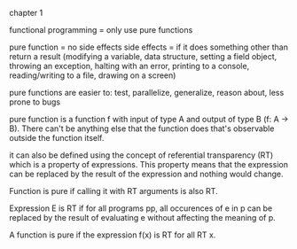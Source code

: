 chapter 1

functional programming =
only use pure functions

pure function = no side effects 
side effects = if it does something other than return a result (modifying a variable, data structure, setting a field object, throwing an exception, halting with an error, printing to a console, reading/writing to a file, drawing on a screen)

pure functions are easier to:
test, parallelize, generalize, reason about, less prone to bugs

pure function is a function f with input of type A and output of type B (f: A -> B). There can't be anything else that the function does that's observable outside the function itself.

it can also be defined using the concept of referential transparency (RT) which is a property of expressions. This property means that the expression can be replaced by the result of the expression and nothing would change.

Function is pure if calling it with RT arguments is also RT.

Expression E is RT if for all programs pp, all occurences of e in p can be replaced by the result of evaluating e without affecting the meaning of p. 

A function is pure if the expression f(x) is RT for all RT x.
